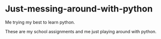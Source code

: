# Just-messing-around-with-python
Me trying my best to learn python.

These are my school assignments and me just playing around with python.
